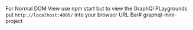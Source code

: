 For Normal DOM View use npm start but to view the GraphQl PLaygrounds put `http://localhost:4000/` into your browser URL Bar# graphql-mini-project
